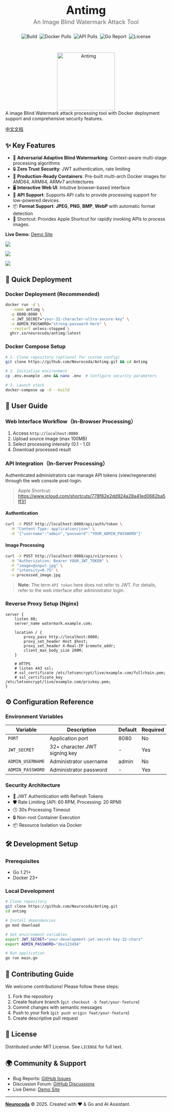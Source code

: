 <div align="center">
  
  <h1 style="font-size: 2.5em; margin: 0; line-height: 1.2;">Antimg</h1>
  
  <h4 style="font-size: 1.3em; margin: 0.3em 0 1.2em; color: #666; font-weight: 400;">
    An Image Blind Watermark Attack Tool
  </h4>

  <div style="margin: 1.8em 0 3em; display: flex; flex-wrap: wrap; gap: 8px; justify-content: center;">
    <a href="https://github.com/Neurocoda/Antimg/actions/workflows/docker-image.yml" style="text-decoration: none;">
      <img src="https://github.com/Neurocoda/Antimg/actions/workflows/docker-image.yml/badge.svg" alt="Build">
    </a>
    <a href="https://hub.docker.com/r/neurocoda/antimg" style="text-decoration: none;">
      <img src="https://img.shields.io/docker/pulls/neurocoda/antimg?logo=docker" alt="Docker Pulls">
    </a>
    <a href="https://hub.docker.com/r/neurocoda/antimg-api" style="text-decoration: none;">
      <img src="https://img.shields.io/docker/pulls/neurocoda/antimg-api?logo=docker" alt="API Pulls">
    </a>
    <a href="https://goreportcard.com/report/github.com/Neurocoda/Antimg" style="text-decoration: none;">
      <img src="https://goreportcard.com/badge/github.com/Neurocoda/Antimg" alt="Go Report"> 
    </a>
    <a href="https://opensource.org/licenses/MIT" style="text-decoration: none;">
      <img src="https://img.shields.io/badge/License-MIT-yellow.svg" alt="License">
    </a>
  </div>
  
  <img src="static/logo.svg" alt="Antimg" width="180">
</div>
A image Blind Watermark attack processing tool with Docker deployment support and comprehensive security features.



[中文文档](README_CN.md)



## ✨ Key Features

- 🎯 **Adversarial Adaptive Blind Watermarking**: Context-aware multi-stage processing algorithms
- 🔒 **Zero Trust Security**: JWT authentication, rate limiting
- 🐳 **Production-Ready Containers**: Pre-built multi-arch Docker images for AMD64, ARM64, ARMv7 architectures
- 🖥️ **Interactive Web UI**: Intuitive browser-based interface
- 🔌 **API Support**: Supports API calls to provide processing support for low-powered devices.
- 📦 **Format Support**: **JPEG**, **PNG**, **BMP**, **WebP** with automatic format detection
- 🍎 Shortcut: Provides Apple Shortcut for rapidly invoking APIs to process images.

**Live Demo:** [Demo Site](https://antimg.neurocoda.com)

![](static/ScreenshotLogin.png)

![](static/ScreenshotWorkspace.png)

![](static/ScreenshotAPI.png)



## 🚀 Quick Deployment

### Docker Deployment (Recommended)

```bash
docker run -d \
  --name antimg \
  -p 8080:8080 \
  -e JWT_SECRET="your-32-character-ultra-secure-key" \
  -e ADMIN_PASSWORD="strong-password-here" \
  --restart unless-stopped \
  ghcr.io/neurocoda/antimg:latest
```



### Docker Compose Setup

```bash
# 1. Clone repository (optional for custom config)
git clone https://github.com/Neurocoda/Antimg.git && cd Antimg

# 2. Initialize environment
cp .env.example .env && nano .env  # Configure security parameters

# 3. Launch stack
docker-compose up -d --build
```



## 📖 User Guide

### Web Interface Workflow（In-Browser Processing）

1. Access `http://localhost:8080`
2. Upload source image (max 100MB)
3. Select processing intensity (0.1 - 1.0)
4. Download processed result



### API Integration（In-Server Processing）

Authenticated administrators can manage API tokens (view/regenerate) through the web console post-login.

> Apple Shortcut: https://www.icloud.com/shortcuts/778f82e2dd924a28a41ed0682ba5ff31

#### Authentication

```bash
curl -X POST http://localhost:8080/api/auth/token \
  -H "Content-Type: application/json" \
  -d '{"username":"admin","password":"YOUR_ADMIN_PASSWORD"}'
```

#### Image Processing
```bash
curl -X POST http://localhost:8080/api/v1/process \
  -H "Authorization: Bearer YOUR_JWT_TOKEN" \
  -F "image=@input.jpg" \
  -F "intensity=0.75" \
  -o processed_image.jpg
```

> **Note:** The term `API token` here does not refer to JWT. For details, refer to the web interface after administrator login.



### Reverse Proxy Setup (Nginx)

```nginx
server {
    listen 80;
    server_name watermark.example.com;

    location / {
        proxy_pass http://localhost:8080;
        proxy_set_header Host $host;
        proxy_set_header X-Real-IP $remote_addr;
        client_max_body_size 200M;
    }

    # HTTPS
    # listen 443 ssl;
    # ssl_certificate /etc/letsencrypt/live/example.com/fullchain.pem;
    # ssl_certificate_key /etc/letsencrypt/live/example.com/privkey.pem;
}
```



## ⚙️ Configuration Reference

### Environment Variables

| Variable         | Description                   | Default | Required |
| ---------------- | ----------------------------- | ------- | -------- |
| `PORT`           | Application port              | 8080    | No       |
| `JWT_SECRET`     | 32+ character JWT signing key | -       | Yes      |
| `ADMIN_USERNAME` | Administrator username        | admin   | No       |
| `ADMIN_PASSWORD` | Administrator password        | -       | Yes      |



### Security Architecture

- 🔐 JWT Authentication with Refresh Tokens
- 🛡️ Rate Limiting (API: 60 RPM, Processing: 20 RPM)
- 🕒 30s Processing Timeout
- 🔒 Non-root Container Execution
- 📦 Resource Isolation via Docker



## 🛠 Development Setup

### Prerequisites
- Go 1.21+ 
- Docker 23+



### Local Development

```bash
# Clone repository
git clone https://github.com/Neurocoda/Antimg.git
cd antimg

# Install dependencies
go mod download

# Set environment variables
export JWT_SECRET="your-development-jwt-secret-key-32-chars"
export ADMIN_PASSWORD="dev123456"

# Run application
go run main.go
```



## 🤝 Contributing Guide

We welcome contributions! Please follow these steps:
1. Fork the repository
2. Create feature branch (`git checkout -b feat/your-feature`)
3. Commit changes with semantic messages
4. Push to your fork (`git push origin feat/your-feature`)
5. Create descriptive pull request



## 📜 License

Distributed under MIT License. See `LICENSE` for full text.



## 🌍 Community & Support

- Bug Reports: [GitHub Issues](https://github.com/Neurocoda/Antimg/issues)
- Discussion Forum: [GitHub Discussions](https://github.com/Neurocoda/Antimg/discussions)
- Live Demo: [Demo Site](https://antimg.neurocoda.com)



---

[**Neurocoda**](https://neurocoda.com) © 2025. Created with ❤️ & Go and AI Assistant.

